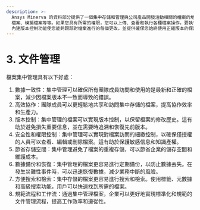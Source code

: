 ```yaml
---
description: >-
  Ansys Minerva 的資料部分提供了一個集中存儲和管理與公司產品開發活動相關的檔案的地方，例如規格文件、CAD
  檔案、模擬檔案等等。如果您具有所需的權限，您可以上傳、查看和執行各種檔案操作。要執行操作，您必須先聲明檔案，以便其他人不能同時編輯它。
  內建版本控制功能使您能夠跟踪對檔案進行的每個更改，並提供確保您始終使用正確版本的保證。
---
```


# 3. 文件管理

檔案集中管理具有以下好處：

1. 數據一致性：集中管理可以確保所有團隊成員訪問和使用的是最新和正確的檔案，減少因檔案版本不一致而導致的錯誤。
2. 高效協作：團隊成員可以更輕鬆地共享和訪問集中存儲的檔案，提高協作效率和生產力。
3. 版本控制：集中管理的檔案可以實現版本控制，以保留檔案的修改歷史。這有助於避免損失重要信息，並在需要時追溯和恢復先前版本。
4. 安全性和權限控制：集中管理可以實現對檔案訪問的細緻控制，以確保僅授權的人員可以查看、編輯或刪除檔案。這有助於保護敏感信息和知識產權。
5. 節省存儲空間：集中管理避免了檔案的重複存儲，可以節省企業的儲存空間和維護成本。
6. 數據備份和恢復：集中管理的檔案更容易進行定期備份，以防止數據丟失。在發生災難性事件時，可以迅速恢復數據，減少業務中斷的風險。
7. 方便搜索和檢索：集中存儲的檔案更容易進行搜索和檢索。使用標籤、元數據和高級搜索功能，用戶可以快速找到所需的檔案。
8. 規範流程和工作流：通過集中管理檔案，企業可以更好地實現標準化和規範的文件管理流程，提高工作效率和遵從性。

